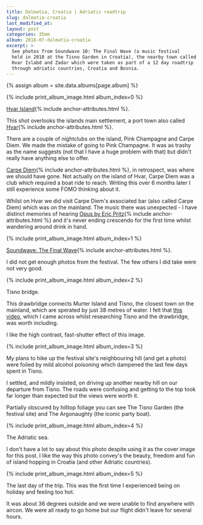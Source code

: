 ```yaml
---
title: Dalmatia, Croatia | Adriatic roadtrip
slug: dalmatia-croatia
last_modified_at:
layout: post
categories: 35mm
album: 2018-07-dalmatia-croatia
excerpt: >
  See photos from Soundwave 10: The Final Wave (a music festival
  held in 2018 at the Tisno Garden in Croatia), the nearby town called Tisno,
  Hvar Islabd and Zadar which were taken as part of a 12 day roadtrip
  through adriatic countries, Croatia and Bosnia.
---
```

{% assign album = site.data.albums[page.album] %}

{% include print_album_image.html album_index=0 %}

[Hvar Island][hvar-island]{% include anchor-attributes.html %}.

This shot overlooks the islands main settlement, a port town also called [Hvar][hvar-town]{% include anchor-attributes.html %}.

There are a couple of nightclubs on the island, Pink Champagne and Carpe Diem. We made the mistake of going to Pink Champagne. It was as trashy as the name suggests (not that I have a huge problem with that) but didn't really have anything else to offer.

[Carpe Diem][carpe-diem-hvar]{% include anchor-attributes.html %}, in retrospect, was where we should have gone. Not actually on the island of Hvar, Carpe Diem was a club which required a boat ride to reach. Writing this over 6 months later I still experience some FOMO thinking about it.

Whilst on Hvar we did visit Carpe Diem's associated bar (also called Carpe Diem) which was on the mainland. The music there was unexpected - I have distinct memories of hearing [Opus by Eric Pritz][opus-eric-pritz]{% include anchor-attributes.html %} and it's never ending crescendo for the first time whilst wandering around drink in hand.

{% include print_album_image.html album_index=1 %}

[Soundwave: The Final Wave][soundwavecroatia]{% include anchor-attributes.html %}.

I did not get enough photos from the festival. The few others I did take were not very good.

{% include print_album_image.html album_index=2 %}

Tisno bridge.

This drawbridge connects Murter Island and Tisno, the closest town on the mainland, which are sperated by just 38 metres of water. I felt that [this video](tisno-bridge-jump), which I came across whilst researching Tisno and the drawbridge, was worth including.

I like the high contrast, fast-shutter effect of this image.

{% include print_album_image.html album_index=3 %}

My plans to hike up the festival site's neighbouring hill (and get a photo) were foiled by mild alcohol poisoning which dampened the last few days spent in Tisno.

I settled, and mildly insisted, on driving up another nearby hill on our departure from Tisno. The roads were confusing and getting to the top took far longer than expected but the views were worth it.

Partially obscured by hilltop foliage you can see The Tisno Garden (the festival site) and The Argonaughty (the iconic party boat).

{% include print_album_image.html album_index=4 %}

The Adriatic sea.

I don't have a lot to say about this photo despite using it as the cover image for this post. I like the way this photo convey's the beauty, freedom and fun of island hopping in Croatia (and other Adriatic countries).

{% include print_album_image.html album_index=5 %}

The last day of the trip. This was the first time I experienced being on holiday and feeling too hot.

It was about 36 degrees outside and we were unable to find anywhere with aircon. We were all ready to go home but our flight didn't leave for several hours.

[hvar-island]: https://en.wikipedia.org/wiki/Hvar
[hvar-town]: https://en.wikipedia.org/wiki/Hvar_(city)
[carpe-diem-hvar]: http://www.carpe-diem-hvar.com/
[opus-eric-pritz]: https://www.youtube.com/watch?v=iRA82xLsb_w
[soundwavecroatia]: https://web.archive.org/web/20180726023514/https://www.soundwavecroatia.com/
[tisno-bridge-jump]: https://www.youtube.com/watch?v=-Hr98LHjq1Q
[tisno-bridge-jump-newsflare]: https://www.newsflare.com/video/24021/crime-accidents/car-jumps-across-rising-bridge-in-croatia?a=on